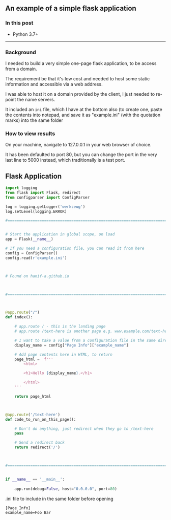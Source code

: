 ## An example of a simple flask application

### In this post

- Python 3.7+

____

### Background

I needed to build a very simple one-page flask application, to be access from a domain.

The requirement be that it's low cost and needed to host some static information and accessible via a web address.

I was able to host it on a domain provided by the client, I just needed to re-point the name servers.

It included an `ini` file, which I have at the bottom also (to create one, paste the contents into notepad, and save it as "example.ini" (with the quotation marks) into the same folder

### How to view results

On your machine, navigate to 127.0.0.1 in your web browser of choice.

It has been defaulted to port 80, but you can change the port in the very last line to 5000 instead, which traditionally is a test port.


## Flask Application

```python
import logging
from flask import Flask, redirect
from configparser import ConfigParser

log = logging.getLogger('werkzeug')
log.setLevel(logging.ERROR)

#=======================================================================================


# Start the application in global scope, on load
app = Flask(__name__)

# If you need a configuration file, you can read it from here
config = ConfigParser()
config.read(r'example.ini')



# Found on hanif-a.github.io



#=======================================================================================



@app.route("/")
def index():

    # app.route / - this is the landing page
    # app.route /text-here is another page e.g. www.example.com/text-here

    # I want to take a value from a configuration file in the same directory
    display_name = config["Page Info"]["example_name"]

    # Add page contents here in HTML, to return
    page_html =  f'''
		<html> 

		<h1>Hello {display_name}.</h1>        

		</html>
	'''

    return page_html



@app.route('/text-here')
def code_to_run_on_this_page():

    # Don't do anything, just redirect when they go to /text-here
    pass

    # Send a redirect back
    return redirect('/')



#=======================================================================================


if __name__ == '__main__':
	
	app.run(debug=False, host="0.0.0.0", port=80)
```

.ini file to include in the same folder before opening

```
[Page Info]
example_name=Foo Bar
```
